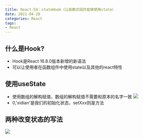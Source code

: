 ```yaml
---
title: React-54：stateHook（让函数式组件能够使用state）
date: 2021-04-28
categories: React
tags: 
- React
---
```

## 什么是Hook?
* Hook是React 16.8.0版本新增的新语法
* 可以让使用者在函数组件中使用state以及其他的react特性

## 使用useState
* 使用数组的解构赋值，数组的解构赋值不需要和原本的名字一致
![](https://img-blog.csdnimg.cn/img_convert/33bab22e41ec3e3a9507ed92f0a77f27.png)
* 0,'xidian'是我们的初始化状态，setXxx则是方法

## 两种改变状态的写法
![](https://img-blog.csdnimg.cn/img_convert/5a1f1e2d4b8c03f3da687e33951ac67f.png)